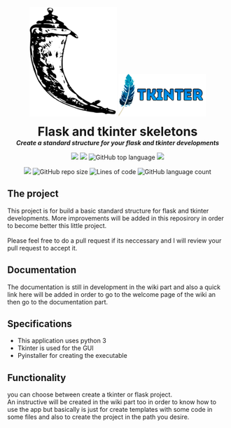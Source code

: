 <p align="center">
  <span align="left">
    <img width="200" height="250" src="https://github.com/dmtzs/skeletons/blob/master/Assets/readme/flask-removebg-preview.png" alt="Flask img">
  </span>

  <span align="right">
    <img width="200" src="https://github.com/dmtzs/skeletons/blob/master/Assets/readme/tkinter-logo-removebg-preview.png" alt="Tkinter img">
  </span>
  <!--img width="200" src="https://github.com/dmtzs/DownYoutube/blob/master/ytImage.png"-->
  <h1 align="center" style="margin: 0 auto 0 auto;">Flask and tkinter skeletons</h1>
  <h5 align="center" style="margin: 0 auto 0 auto;">Create a standard structure for your flask and tkinter developments</h5>
</p>

<p align="center">
    <img src="https://img.shields.io/github/last-commit/dmtzs/skeletons">
    <img src="https://img.shields.io/github/issues/dmtzs/skeletons?label=issues">
    <img alt="GitHub top language" src="https://img.shields.io/github/languages/top/dmtzs/skeletons">
    <img src="https://img.shields.io/github/stars/dmtzs/skeletons">
</p>

<p align="center">
  <img src="https://img.shields.io/github/languages/code-size/dmtzs/skeletons">
  <img alt="GitHub repo size" src="https://img.shields.io/github/repo-size/dmtzs/skeletons">
  <img alt="Lines of code" src="https://img.shields.io/tokei/lines/github/dmtzs/skeletons?label=total%20lines%20in%20repo">
  <img alt="GitHub language count" src="https://img.shields.io/github/languages/count/dmtzs/skeletons">
</p>

## The project
This project is for build a basic standard structure for flask and tkinter developments. More improvements will be added in this reposirory in order to become better this little project. <br><br>
Please feel free to do a pull request if its neccessary and I will review your pull request to accept it.

## Documentation
The documentation is still in development in the wiki part and also a quick link here will be added in order to go to the welcome page of the wiki 
an then go to the documentation part.

## Specifications
* This application uses python 3
* Tkinter is used for the GUI
* Pyinstaller for creating the executable

## Functionality
you can choose between create a tkinter or flask project.
<br>
An instructive will be created in the wiki part too in order to know how to use the app but basically is just for create templates with some code in some files and also to create the project in the path you desire.
